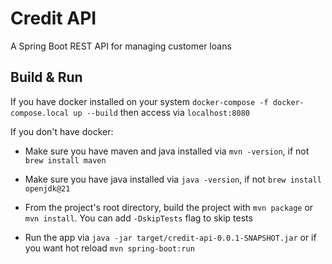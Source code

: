 # Credit API
A Spring Boot REST API for managing customer loans

## Build & Run
 
If you have docker installed on your system `docker-compose -f docker-compose.local up --build` then access via `localhost:8080`

If you don't have docker:

* Make sure you have maven and java installed via `mvn -version`, if not `brew install maven`

* Make sure you have java installed via `java -version`, if not `brew install openjdk@21`

* From the project's root directory, build the project with `mvn package` or `mvn install`. You can add `-DskipTests` flag to skip tests

* Run the app via `java -jar target/credit-api-0.0.1-SNAPSHOT.jar` or if you want hot reload `mvn spring-boot:run`
